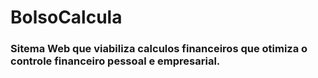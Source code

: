 # BolsoCalcula

### Sitema Web que viabiliza calculos financeiros que otimiza o controle financeiro pessoal e empresarial.
